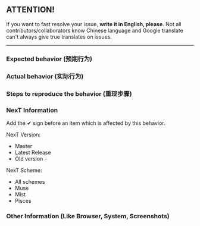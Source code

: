 ## ATTENTION!
If you want to fast resolve your issue, **write it in English, please**. Not all contributors/collaborators know Chinese language and Google translate can't always give true translates on issues.

***

### Expected behavior (预期行为)


### Actual behavior (实际行为)


### Steps to reproduce the behavior (重现步骤)


### NexT Information

Add the  ✔  sign before an item which is affected by this behavior.

NexT Version:

  -  Master
  -  Latest Release
  -  Old version - 

NexT Scheme:
  -  All schemes
  -  Muse
  -  Mist
  -  Pisces

### Other Information (Like Browser, System, Screenshots)


